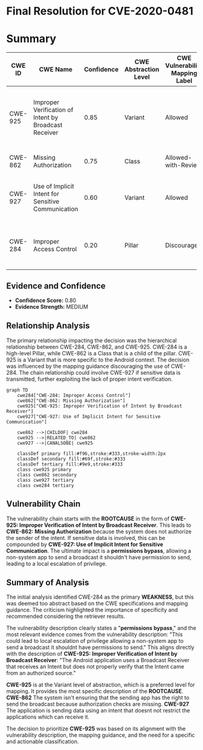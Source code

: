# Final Resolution for CVE-2020-0481

# Summary
| CWE ID  | CWE Name                                                                   | Confidence | CWE Abstraction Level | CWE Vulnerability Mapping Label | CWE-Vulnerability Mapping Notes                                                                                                                                                                                            |
| ------- | -------------------------------------------------------------------------- | ---------- | --------------------- | ------------------------------- | -------------------------------------------------------------------------------------------------------------------------------------------------------------------------------------------------------------------------- |
| CWE-925 | Improper Verification of Intent by Broadcast Receiver                       | 0.85       | Variant              | Allowed                         | Best fit based on vulnerability description; broadcast receiver failing to verify intent source.                                                                                                                           |
| CWE-862 | Missing Authorization                                             | 0.75       | Class             | Allowed-with-Review                         | Authorization checks are missing                                                                                                                                                                                      |
| CWE-927 | Use of Implicit Intent for Sensitive Communication                         | 0.60       | Variant              | Allowed                         | Potentially applicable if the broadcast intent carries sensitive information.                                                                                                                                               |
| CWE-284 | Improper Access Control                                         | 0.20       | Pillar                  | Discouraged                         | Too broad; use only if no other CWE fits and only for documentation purposes.                                                                                                                                                  |

## Evidence and Confidence

*   **Confidence Score:** 0.80
*   **Evidence Strength:** MEDIUM

## Relationship Analysis
The primary relationship impacting the decision was the hierarchical relationship between CWE-284, CWE-862, and CWE-925. CWE-284 is a high-level Pillar, while CWE-862 is a Class that is a child of the pillar. CWE-925 is a Variant that is more specific to the Android context. The decision was influenced by the mapping guidance discouraging the use of CWE-284. The chain relationship could involve CWE-927 if sensitive data is transmitted, further exploiting the lack of proper intent verification.

```mermaid
graph TD
    cwe284["CWE-284: Improper Access Control"]
    cwe862["CWE-862: Missing Authorization"]
    cwe925["CWE-925: Improper Verification of Intent by Broadcast Receiver"]
    cwe927["CWE-927: Use of Implicit Intent for Sensitive Communication"]

    cwe862 -->|CHILDOF| cwe284
    cwe925 -->|RELATED_TO| cwe862
    cwe927 -->|CANALSOBE| cwe925

    classDef primary fill:#f96,stroke:#333,stroke-width:2px
    classDef secondary fill:#69f,stroke:#333
    classDef tertiary fill:#9e9,stroke:#333
    class cwe925 primary
    class cwe862 secondary
    class cwe927 tertiary
    class cwe284 tertiary
```

## Vulnerability Chain
The vulnerability chain starts with the **ROOTCAUSE** in the form of **CWE-925: Improper Verification of Intent by Broadcast Receiver**. This leads to **CWE-862: Missing Authorization** because the system does not authorize the sender of the intent. If sensitive data is involved, this can be compounded by **CWE-927: Use of Implicit Intent for Sensitive Communication**. The ultimate impact is a **permissions bypass**, allowing a non-system app to send a broadcast it shouldn't have permission to send, leading to a local escalation of privilege.

## Summary of Analysis
The initial analysis identified CWE-284 as the primary **WEAKNESS**, but this was deemed too abstract based on the CWE specifications and mapping guidance. The criticism highlighted the importance of specificity and recommended considering the retriever results.

The vulnerability description clearly states a "**permissions bypass**," and the most relevant evidence comes from the vulnerability description: "This could lead to local escalation of privilege allowing a non-system app to send a broadcast it shouldnt have permissions to send." This aligns directly with the description of **CWE-925: Improper Verification of Intent by Broadcast Receiver**: "The Android application uses a Broadcast Receiver that receives an Intent but does not properly verify that the Intent came from an authorized source."

**CWE-925** is at the Variant level of abstraction, which is a preferred level for mapping. It provides the most specific description of the **ROOTCAUSE**.
**CWE-862** The system isn't ensuring that the sending app has the right to send the broadcast because authorization checks are missing.
**CWE-927** The application is sending data using an intent that doesnt not restrict the applications which can receive it.

The decision to prioritize **CWE-925** was based on its alignment with the vulnerability description, the mapping guidance, and the need for a specific and actionable classification.